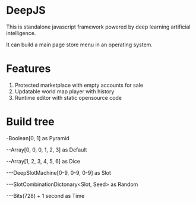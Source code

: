 # DeepJS
This is standalone javascript framework powered by deep learning artificial intelligence. 

It can build a main page store menu in an operating system.

# Features
1. Protected marketplace with empty accounts for sale
2. Updatable world map player with history
3. Runtime editor with static opensource code

# Build tree 
-Boolean[0, 1] as Pyramid 

--Array[0, 0, 0, 1, 2, 3] as Default

--Array[1, 2, 3, 4, 5, 6] as Dice

---DeepSlotMachine[0-9, 0-9, 0-9] as Slot

---SlotCombinationDictonary<Slot, Seed> as Random

---Bits(728) + 1 second as Time
